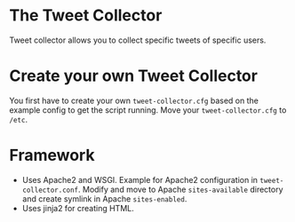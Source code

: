 # The Tweet Collector
Tweet collector allows you to collect specific tweets of specific users.

# Create your own Tweet Collector
You first have to create your own `tweet-collector.cfg` based on the example config to get the script running. Move your `tweet-collector.cfg` to `/etc`. 

# Framework
- Uses Apache2 and WSGI. Example for Apache2 configuration in `tweet-collector.conf`. Modify and move to Apache `sites-available` directory and create symlink in Apache `sites-enabled`.
- Uses jinja2 for creating HTML.


